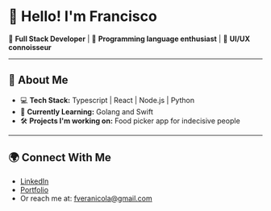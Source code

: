 # 👋 Hello! I'm Francisco

🌟 **Full Stack Developer** | 🚀 **Programming language enthusiast** | 🎨 **UI/UX connoisseur**

---

## 🚀 About Me
- 💻 **Tech Stack:** Typescript | React | Node.js | Python
- 🌱 **Currently Learning:** Golang and Swift
- 🛠️ **Projects I'm working on:** Food picker app for indecisive people

---

## 🌍 Connect With Me
- [LinkedIn](linkedin.com/in/fveranicola/)
- [Portfolio](https://francisco-vera.netlify.app/)
- Or reach me at: fveranicola@gmail.com
